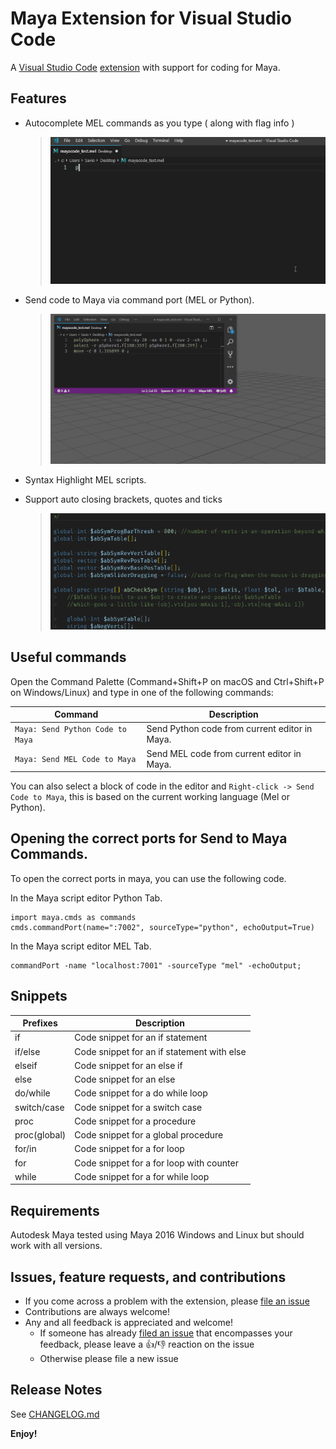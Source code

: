 # Maya Extension for Visual Studio Code

A [Visual Studio Code](https://code.visualstudio.com/) [extension](https://marketplace.visualstudio.com/VSCode) with support for coding for Maya.


## Features

* Autocomplete MEL commands as you type ( along with flag info )

  > ![Autocomplete MEL commands as you type](./images/autocomplete.gif "Autocomplete MEL commands as you type")

* Send code to Maya via command port (MEL or Python).

  > ![Send code to Maya via command port](./images/send_to_maya.gif "Send code to Maya via command port")

* Syntax Highlight MEL scripts.
* Support auto closing brackets, quotes and ticks

  > ![Syntax Highlight MEL scripts](./images/syntax_highlight.gif "Syntax Highlight MEL scripts.")

## Useful commands

Open the Command Palette (Command+Shift+P on macOS and Ctrl+Shift+P on Windows/Linux) and type in one of the following commands:

Command | Description
--- | ---
```Maya: Send Python Code to Maya``` | Send Python code from current editor in Maya.
```Maya: Send MEL Code to Maya``` | Send MEL code from current editor in Maya.

You can also select a block of code in the editor 
and ```Right-click -> Send Code to Maya```, this is based on the current working language (Mel or Python).


## Opening the correct ports for Send to Maya Commands.

To open the correct ports in maya, you can use the following code.

In the Maya script editor Python Tab.
```
import maya.cmds as commands
cmds.commandPort(name=":7002", sourceType="python", echoOutput=True)
```

In the Maya script editor MEL Tab.
```
commandPort -name "localhost:7001" -sourceType "mel" -echoOutput;
```

## Snippets

|Prefixes|Description|
|--------|-----------|
|if|Code snippet for an if statement|
|if/else|Code snippet for an if statement with else|
|elseif|Code snippet for an else if|
|else|Code snippet for an else|
|do/while|Code snippet for a do while loop|
|switch/case|Code snippet for a switch case|
|proc|Code snippet for a procedure|
|proc(global)|Code snippet for a global procedure|
|for/in|Code snippet for a for loop|
|for|Code snippet for a for loop with counter|
|while|Code snippet for a for while loop|

## Requirements

Autodesk Maya tested using Maya 2016 Windows and Linux but should work with all versions.

## Issues, feature requests, and contributions

* If you come across a problem with the extension, please [file an issue](https://github.com/artbycrunk/vscode-maya)
* Contributions are always welcome!
* Any and all feedback is appreciated and welcome!
  - If someone has already [filed an issue](https://github.com/artbycrunk/vscode-maya) that encompasses your feedback, please leave a 👍/👎 reaction on the issue
  - Otherwise please file a new issue

## Release Notes

See [CHANGELOG.md](./CHANGELOG.md)

**Enjoy!**
